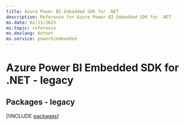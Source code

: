 ```yaml
---
title: Azure Power BI Embedded SDK for .NET
description: Reference for Azure Power BI Embedded SDK for .NET
ms.date: 02/11/2025
ms.topic: reference
ms.devlang: dotnet
ms.service: powerbiembedded
---
```

# Azure Power BI Embedded SDK for .NET - legacy
## Packages - legacy
[!INCLUDE [packages](power-bi-embedded-index.md)]